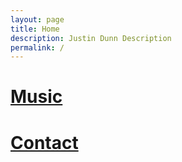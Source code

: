 ```yaml
---
layout: page
title: Home
description: Justin Dunn Description
permalink: /
---
```


<div id="index">
   <a href="/aboutxa/">
   <div class="square bg img1">
      <div class="content">
           <div class="table">
               <div class="table-cell">
               </div>
           </div>
       </div>
   </div>
   </a>
   <a href="/cityreach/">
   <div class="square bg img2">
      <div class="content">
           <div class="table">
               <div class="table-cell">
               </div>
           </div>
       </div>
   </div>
   </a>
   <a href="/music/">
   <div class="square bg img3">
      <div class="content">
           <div class="table">
               <div class="table-cell">
                  <h1>Music</h1>
               </div>
           </div>
       </div>
   </div>
   </a>
   <a href="/contact/">
   <div class="square bg img4">
      <div class="content">
           <div class="table">
               <div class="table-cell">
                  <h1>Contact</h1>
               </div>
           </div>
       </div>
   </div>
   </a>
</div>
